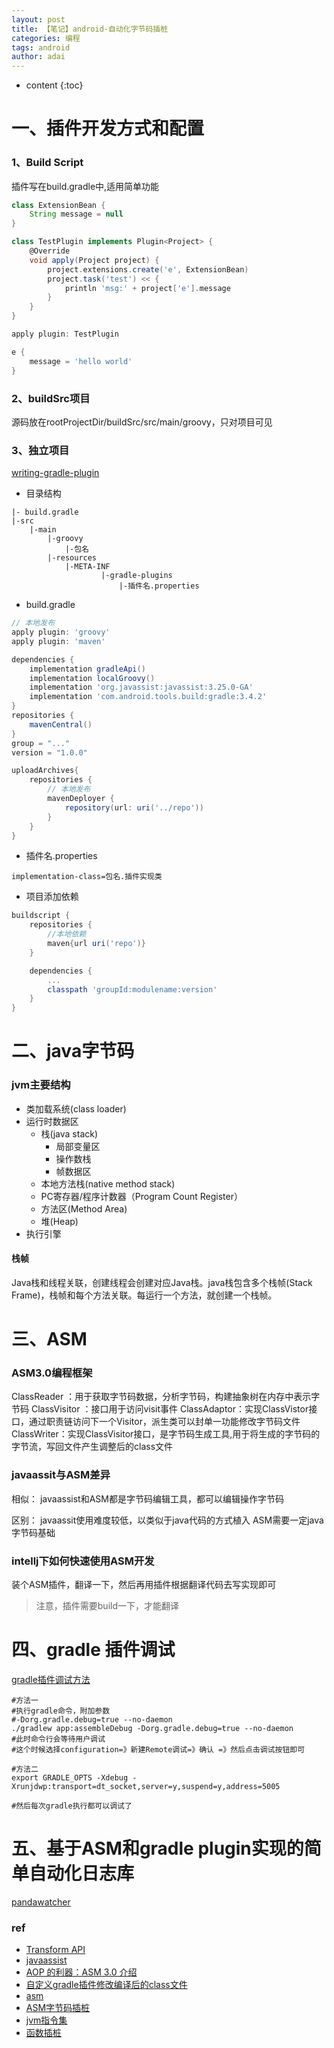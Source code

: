 ```yaml
---
layout: post
title: 【笔记】android-自动化字节码插桩
categories: 编程
tags: android
author: adai
---
```


* content
{:toc}


# 一、插件开发方式和配置

### 1、Build Script

插件写在build.gradle中,适用简单功能

```groovy
class ExtensionBean {
    String message = null
}

class TestPlugin implements Plugin<Project> {
    @Override
    void apply(Project project) {
        project.extensions.create('e', ExtensionBean)
        project.task('test') << {
            println 'msg:' + project['e'].message
        }
    }
}

apply plugin: TestPlugin

e {
    message = 'hello world'
}

```

### 2、buildSrc项目

源码放在rootProjectDir/buildSrc/src/main/groovy，只对项目可见

### 3、独立项目

[writing-gradle-plugin](https://guides.gradle.org/writing-gradle-plugins/)

- 目录结构

```
|- build.gradle
|-src
	|-main
		|-groovy
			|-包名
		|-resources
			|-META-INF
					|-gradle-plugins
						|-插件名.properties
```

- build.gradle

```groovy
// 本地发布
apply plugin: 'groovy'
apply plugin: 'maven'

dependencies {
    implementation gradleApi()
    implementation localGroovy()
    implementation 'org.javassist:javassist:3.25.0-GA'
    implementation 'com.android.tools.build:gradle:3.4.2'
}
repositories {
    mavenCentral()
}
group = "..."
version = "1.0.0"

uploadArchives{
    repositories {
        // 本地发布
        mavenDeployer {
            repository(url: uri('../repo'))
        }
    }
}
```

- 插件名.properties

```
implementation-class=包名.插件实现类
```

- 项目添加依赖

```groovy
buildscript {
    repositories {
        //本地依赖
        maven{url uri('repo')}
    }

    dependencies {
        ...
        classpath 'groupId:modulename:version'
    }
}

```



# 二、java字节码

### jvm主要结构

- 类加载系统(class loader)
- 运行时数据区
  - 栈(java stack)
    - 局部变量区
    - 操作数栈
    - 帧数据区
  - 本地方法栈(native method stack)
  - PC寄存器/程序计数器（Program Count Register）
  - 方法区(Method Area)
  - 堆(Heap)
- 执行引擎

#### 栈帧

Java栈和线程关联，创建线程会创建对应Java栈。java栈包含多个栈帧(Stack Frame)，栈帧和每个方法关联。每运行一个方法，就创建一个栈帧。



# 三、ASM

### ASM3.0编程框架

ClassReader ：用于获取字节码数据，分析字节码，构建抽象树在内存中表示字节码
ClassVisitor ：接口用于访问visit事件
ClassAdaptor：实现ClassVistor接口，通过职责链访问下一个Visitor，派生类可以封单一功能修改字节码文件
ClassWriter：实现ClassVisitor接口，是字节码生成工具,用于将生成的字节码的字节流，写回文件产生调整后的class文件

### javaassit与ASM差异

相似：
javaassist和ASM都是字节码编辑工具，都可以编辑操作字节码

区别：
javaassit使用难度较低，以类似于java代码的方式植入
ASM需要一定java字节码基础

### intellj下如何快速使用ASM开发

装个ASM插件，翻译一下，然后再用插件根据翻译代码去写实现即可

> 注意，插件需要build一下，才能翻译



# 四、gradle 插件调试

[gradle插件调试方法](https://blog.csdn.net/u013270444/article/details/80480530)

```shell
#方法一
#执行gradle命令，附加参数
#-Dorg.gradle.debug=true --no-daemon
./gradlew app:assembleDebug -Dorg.gradle.debug=true --no-daemon
#此时命令行会等待用户调试
#这个时候选择configuration=》新建Remote调试=》确认 =》然后点击调试按钮即可

#方法二
export GRADLE_OPTS -Xdebug -Xrunjdwp:transport=dt_socket,server=y,suspend=y,address=5005

#然后每次gradle执行都可以调试了
```



# 五、基于ASM和gradle plugin实现的简单自动化日志库

[pandawatcher](https://github.com/OoadaioO/pandaWatcher)

### ref

- [Transform API](https://google.github.io/android-gradle-dsl/)
- [javaassist](http://www.javassist.org/)
- [AOP 的利器：ASM 3.0 介绍](https://www.ibm.com/developerworks/cn/java/j-lo-asm30/)
- [自定义gradle插件修改编译后的class文件](https://www.jianshu.com/p/417589a561da)
- [asm](https://asm.ow2.io/)
- [ASM字节码插桩](https://juejin.im/post/5c6eaa066fb9a049fc042048)
- [jvm指令集](http://www.wangyuwei.me/2017/01/19/JVM%E6%8C%87%E4%BB%A4%E9%9B%86%E6%95%B4%E7%90%86/)
- [函数插桩](https://cloud.tencent.com/developer/article/1399805)


